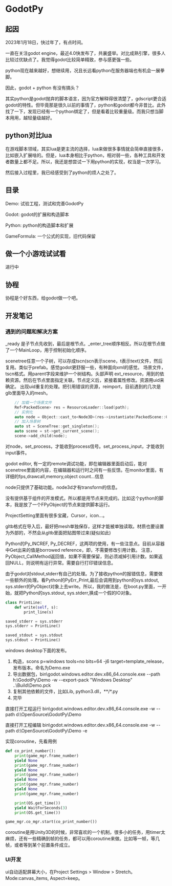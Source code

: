 # GodotPy


## 起因
2023年1月18日，快过年了，有点时间。

一直在关注godot engine，最近4.0快发布了，共襄盛举。对比成熟引擎，很多人比较过优缺点了。我觉得godot比较简单精致，参与感更强一些。

python现在越来越好，想继续用，况且长远看python在服务器端也有机会一展拳脚。

因此，godot + python 有没有搞头？

其实python是godot抛弃的脚本语言，因为官方解释得很清楚了，gdscript更合适godot的特性。但毕竟那是很久以前的事情了，python和godot都今非昔比。此外找了一下，发现已经有一个python绑定了，但是看着比较重量级。而我只想当脚本用用，越轻量级越好。

## python对比lua
在游戏脚本领域，其实lua是更主流的选择，lua来做很多事情就会简单直接很多，比如嵌入扩展啥的。但是，lua本身相比于python，相对弱一些，各种工具和开发者数量上都不足。所以，我还是想尝试一下用python的实现，权当是一次学习。

然后接入过程里，我已经感受到了python的烦人之处了。

## 目录
Demo: 试验工程，测试和完善GodotPy

Godot: godot的扩展和构造脚本

Python: python的构造脚本和扩展

GameFormula: 一个公式的实现，旧代码保留


## 做一个小游戏试试看

进行中

## 协程
协程是个好东西，给godot做一个吧。

## 开发笔记

### 遇到的问题和解决方案
_ready 是子节点先收到，最后是根节点。_enter_tree顺序相反。所以在根节点做了一个MainLoop，用于控制初始化顺序。

scenetree任意一个子树，可以存成tscn(scn表示scene，t表示text)文件，然后复用。类似于prefab。感觉godot更舒服一些，有种面向xml的感觉。
场景文件，tscn格式。用parent字段来维护一个树结构。头部声明 ext_resource，用到的依赖资源。然后在节点里面指定关联。节点定义后，紧接着属性修改。资源用uid来确定。
出现uid重复的处理。把引用错误的资源，reimport，目前遇到的几次是glb里面导入的mesh。
```c++
    // 加载一个场景文件
    Ref<PackedScene> res = ResourceLoader::load(path);
    // 实例化
    auto node = Object::cast_to<Node3D>(res->instantiate(PackedScene::GEN_EDIT_STATE_DISABLED));
    // 加入场景树
    auto st = SceneTree::get_singleton();
    auto scene = st->get_current_scene();
    scene->add_child(node);
```

对node，set_process，才能收到process信号。set_process_input，才能收到input事件。

godot editor, 有一定的remote调试功能，即在编辑器里面启动后，能对scenetree里面的内容，在编辑器和运行时之间有一些反馈。在monitor里面，有详细的fps,drawcall,memory,object count...信息

node只提供了基础功能。node3d才有transform的信息。

没有提供基于组件的开发模式。所以都是用节点来完成的。比如这个python的脚本，我是放了一个FPyObject的节点来提供脚本运行。

ProjectSetting里面有很多宝藏，Cursor，icon...。

gltb格式在导入后，最好把mesh单独保存，这样才能被单独读取。材质也要设置为外部的，不然会从gltb里面把贴图带过来(疑似如此)

Python的Py_INCREF, Py_DECREF，这两项的使用，有一些注意点。目前从容器中Get出来的值是borrowed reference，即，不需要修改引用计数。
注意，PyObject_CallMethod返回值，如果不需要保留，则必须减掉引用计数。如果返回NULL，则说明有运行异常。需要自行打印错误信息。

由于godot对stdout,stderr有自己的处理。为了接收python的报错信息，需要做一些额外的处理。看Python的PyErr_Print,最后会调用到python的sys.stdout, sys.stderr的PyObject对象上去write。所以，我的做法是，在boot.py里面，一开始，就把Python的sys.stdout, sys.stderr,换成一个假的IO对象。
```Python
class PrintLine:
    def write(self, s):
        print_line(s)

saved_stderr = sys.stderr
sys.stderr = PrintLine()

saved_stdout = sys.stdout
sys.stdout = PrintLine()

```

windows desktop下面的发布。
1. 构造，scons p=windows tools=no bits=64 -j6 target=template_release，发布版本。命名为Demo.exe
2. 导出数据包，bin\godot.windows.editor.dev.x86_64.console.exe --path h:\GodotPy\Demo -w --export-pack "Windows Desktop" ..\Build\Demo.pck
3. 复制其他依赖的文件，比如Lib, python3.dll，**/*.py
4. 完毕

直接打开工程运行
bin\godot.windows.editor.dev.x86_64.console.exe -w --path d:\OpenSource\GodotPy\Demo

直接打开工程编辑
bin\godot.windows.editor.dev.x86_64.console.exe -w --path d:\OpenSource\GodotPy\Demo -e


实现coroutine，先看用例
```python
def co_print_number():
    print(game_mgr.frame_number)
    yield None
    print(game_mgr.frame_number)
    yield None
    print(game_mgr.frame_number)
    yield None
    print(game_mgr.frame_number)
    yield None
    print(game_mgr.frame_number)

    print(OS.get_time())
    yield WaitForSeconds(3)
    print(OS.get_time())

game_mgr.co_mgr.start(co_print_number())
```
coroutine是用Unity3D的时候，非常喜欢的一个机制，很多小的任务，用timer太麻烦，还有一些精确到帧的任务，都可以用coroutine来做。比如等一帧，等几帧，或者等到某个前置条件成立。

### UI开发
ui自动适配屏幕大小，在Project Settings > Window > Stretch。Mode:canvas_items, Aspect=keep。

